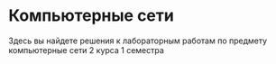 # Компьютерные сети
Здесь вы найдете решения к лабораторным работам по предмету компьютерные сети 2 курса 1 семестра
